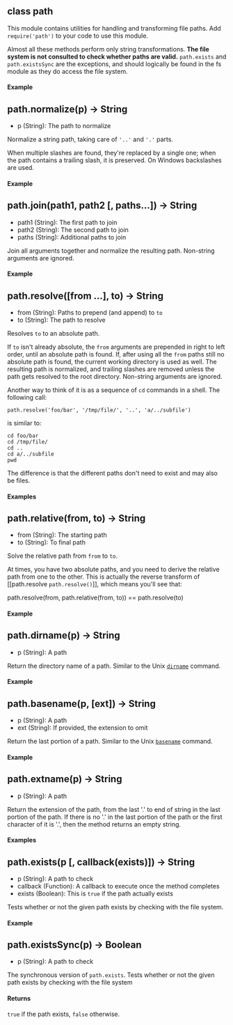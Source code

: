 
## class path

This module contains utilities for handling and transforming file paths. Add `require('path')` to your code to use this module.

Almost all these methods perform only string transformations. **The file system is not consulted to check whether paths are valid.** `path.exists` and `path.existsSync` are the exceptions, and should logically be found in the fs module as they do access the file system.


#### Example

<script src='http://snippets.c9.io/github.com/c9/nodemanual.org-examples/nodejs_ref_guide/path/path.js?linestart=3&lineend=0&showlines=false' defer='defer'></script>




## path.normalize(p) -> String
- p (String):  The path to normalize

Normalize a string path, taking care of `'..'` and `'.'` parts.

When multiple slashes are found, they're replaced by a single one; when the path contains a trailing slash, it is preserved. On Windows backslashes are used. 

#### Example

<script src='http://snippets.c9.io/github.com/c9/nodemanual.org-examples/nodejs_ref_guide/path/path.normalize.js?linestart=3&lineend=0&showlines=false' defer='defer'></script>





## path.join(path1, path2 [, paths...]) -> String
- path1 (String): The first path to join
- path2 (String): The second path to join
- paths (String): Additional paths to join

Join all arguments together and normalize the resulting path. Non-string arguments are ignored.

#### Example

<script src='http://snippets.c9.io/github.com/c9/nodemanual.org-examples/nodejs_ref_guide/path/path.join.js?linestart=3&lineend=0&showlines=false' defer='defer'></script>





## path.resolve([from ...], to)  -> String
- from (String): Paths to prepend (and append) to `to`
- to (String):  The path to resolve

Resolves `to` to an absolute path.

If `to` isn't already absolute, the `from` arguments are prepended in right to left order, until an absolute path is found. If, after using all the `from` paths still no absolute path is found, the current working directory is used as well. The resulting path is normalized, and trailing slashes are removed unless the path gets resolved to the root directory. Non-string arguments are ignored.

Another way to think of it is as a sequence of `cd` commands in a shell. The following call:

    path.resolve('foo/bar', '/tmp/file/', '..', 'a/../subfile')

is similar to:

    cd foo/bar
    cd /tmp/file/
    cd ..
    cd a/../subfile
    pwd

The difference is that the different paths don't need to exist and may also be files.

#### Examples

<script src='http://snippets.c9.io/github.com/c9/nodemanual.org-examples/nodejs_ref_guide/path/path.resolve.js?linestart=3&lineend=0&showlines=false' defer='defer'></script>





## path.relative(from, to) -> String
- from (String):  The starting path
- to (String):  To final path

Solve the relative path from `from` to `to`.

At times, you have two absolute paths, and you need to derive the relative path from one to the other. This is actually the reverse transform of [[path.resolve `path.resolve()`]], which means you'll see that:
   
   path.resolve(from, path.relative(from, to)) == path.resolve(to)

#### Example

<script src='http://snippets.c9.io/github.com/c9/nodemanual.org-examples/nodejs_ref_guide/path/path.relative.js?linestart=3&lineend=0&showlines=false' defer='defer'></script>





## path.dirname(p) -> String
- p (String):  A path

Return the directory name of a path.  Similar to the Unix [`dirname`](http://www.kernel.org/doc/man-pages/online/pages/man3/basename.3.html) command.

#### Example

<script src='http://snippets.c9.io/github.com/c9/nodemanual.org-examples/nodejs_ref_guide/path/path.dirname.js?linestart=3&lineend=0&showlines=false' defer='defer'></script>





## path.basename(p, [ext]) -> String
- p (String):  A path
- ext (String): If provided, the extension to omit

Return the last portion of a path.  Similar to the Unix [`basename`](http://www.kernel.org/doc/man-pages/online/pages/man3/basename.3.html) command.

#### Example

<script src='http://snippets.c9.io/github.com/c9/nodemanual.org-examples/nodejs_ref_guide/path/path.basename.js?linestart=3&lineend=0&showlines=false' defer='defer'></script>





## path.extname(p) -> String
- p (String):  A path

Return the extension of the path, from the last '.' to end of string in the last portion of the path.  If there is no '.' in the last portion of the path or the first character of it is '.', then the method returns an empty string.  

#### Examples

<script src='http://snippets.c9.io/github.com/c9/nodemanual.org-examples/nodejs_ref_guide/path/path.extname.js?linestart=3&lineend=0&showlines=false' defer='defer'></script>





## path.exists(p [, callback(exists)]) -> String
- p (String):  A path to check
- callback (Function): A callback to execute once the method completes
- exists (Boolean):  This is `true` if the path actually exists

Tests whether or not the given path exists by checking with the file system.

#### Example

<script src='http://snippets.c9.io/github.com/c9/nodemanual.org-examples/nodejs_ref_guide/path/path.exists.js?linestart=3&lineend=0&showlines=false' defer='defer'></script>





##  path.existsSync(p) -> Boolean
- p (String):  A path to check

The synchronous version of `path.exists`. Tests whether or not the given path exists by checking with the file system

#### Returns
`true` if the path exists, `false` otherwise.


